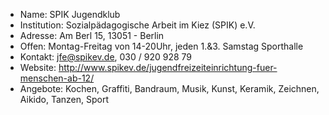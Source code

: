 - Name:         SPIK Jugendklub
- Institution:  Sozialpädagogische Arbeit im Kiez (SPIK) e.V.
- Adresse:      Am Berl 15, 13051 - Berlin
- Offen:        Montag-Freitag von 14-20Uhr, jeden 1.&3. Samstag Sporthalle  
- Kontakt:      jfe@spikev.de, 030 / 920 928 79
- Website:      http://www.spikev.de/jugendfreizeiteinrichtung-fuer-menschen-ab-12/
- Angebote:     Kochen, Graffiti, Bandraum, Musik, Kunst, Keramik, Zeichnen, Aikido, Tanzen, Sport
